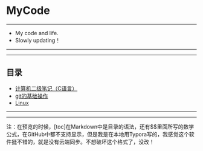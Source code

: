 # MyCode

---
- My code and life.
- Slowly updating！
---

---
## 目录
- [计算机二级笔记（C语言）](https://github.com/330079598/MyCode/tree/master/%E8%AE%A1%E7%AE%97%E6%9C%BA%E4%BA%8C%E7%BA%A7%E7%AC%94%E8%AE%B0(C%E8%AF%AD%E8%A8%80))
- [git的基础操作](https://github.com/330079598/MyCode/blob/master/Git%E7%9A%84%E5%9F%BA%E7%A1%80%E6%93%8D%E4%BD%9C/Git%E5%9F%BA%E7%A1%80%E6%93%8D%E4%BD%9C.md)
- [Linux](https://github.com/330079598/MyCode/tree/master/Linux)
---

---
注：在预览的时候，[toc]在Markdown中是目录的语法，还有$$里面所写的数学公式，在GitHub中都不支持显示，但是我是在本地用Typora写的，我感觉这个软件挺不错的，就是没有云端同步。不想破坏这个格式了，没改！

